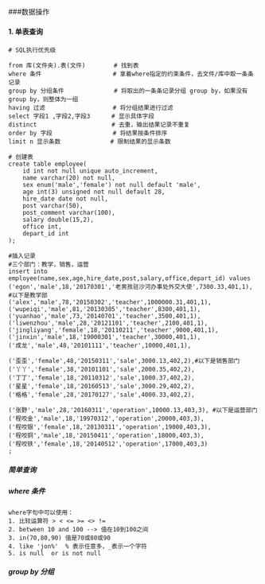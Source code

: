 ###数据操作

#### 1. 单表查询
    # SQL执行优先级
   
    from 库(文件夹).表(文件)        # 找到表
    where 条件                    # 拿着where指定的约束条件，去文件/库中取一条条记录 
    group by 分组条件              # 将取出的一条条记录分组 group by，如果没有group by，则整体为一组
    having 过滤                   # 将分组结果进行过滤
    select 字段1 ,字段2,字段3      # 显示具体字段
    distinct                     # 去重，输出结果记录不重复
    order by 字段                 # 将结果按条件排序
    limit n 显示条数              # 限制结果的显示条数

```mysql
# 创建表
create table employee(
    id int not null unique auto_increment,
    name varchar(20) not null,
    sex enum('male','female') not null default 'male',
    age int(3) unsigned not null default 28,
    hire_date date not null,
    post varchar(50),
    post_comment varchar(100),
    salary double(15,2),
    office int,
    depart_id int
);

#插入记录
#三个部门：教学，销售，运营
insert into employee(name,sex,age,hire_date,post,salary,office,depart_id) values
('egon','male',18,'20170301','老男孩驻沙河办事处外交大使',7300.33,401,1), #以下是教学部
('alex','male',78,'20150302','teacher',1000000.31,401,1),
('wupeiqi','male',81,'20130305','teacher',8300,401,1),
('yuanhao','male',73,'20140701','teacher',3500,401,1),
('liwenzhou','male',28,'20121101','teacher',2100,401,1),
('jingliyang','female',18,'20110211','teacher',9000,401,1),
('jinxin','male',18,'19000301','teacher',30000,401,1),
('成龙','male',48,'20101111','teacher',10000,401,1),

('歪歪','female',48,'20150311','sale',3000.13,402,2),#以下是销售部门
('丫丫','female',38,'20101101','sale',2000.35,402,2),
('丁丁','female',18,'20110312','sale',1000.37,402,2),
('星星','female',18,'20160513','sale',3000.29,402,2),
('格格','female',28,'20170127','sale',4000.33,402,2),

('张野','male',28,'20160311','operation',10000.13,403,3), #以下是运营部门
('程咬金','male',18,'19970312','operation',20000,403,3),
('程咬银','female',18,'20130311','operation',19000,403,3),
('程咬铜','male',18,'20150411','operation',18000,403,3),
('程咬铁','female',18,'20140512','operation',17000,403,3)
;
```
##### 简单查询

##### where 条件

    where字句中可以使用：
    1. 比较运算符 > < <= >= <> !=
    2. between 10 and 100 --> 值在10到100之间
    3. in(70,80,90) 值是70或80或90
    4. like 'jon%'  % 表示任意多，_表示一个字符
    5. is null  or is not null

##### group by 分组
    


